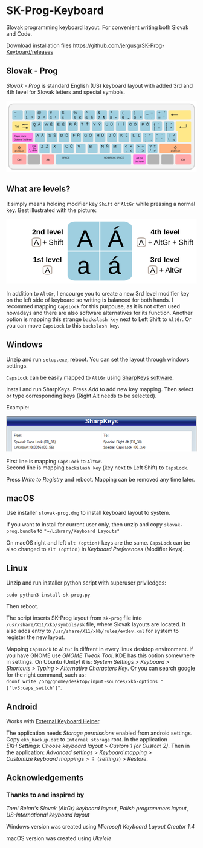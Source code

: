 # SK-Prog-Keyboard

Slovak programming keyboard layout. For convenient writing both Slovak and Code.

Download installation files https://github.com/jergusg/SK-Prog-Keyboard/releases

## Slovak - Prog

*Slovak - Prog* is standard English (US) keyboard layout with added 3rd and 4th level for Slovak letters and special symbols.

![Slovak (Prog)](./SK-Prog.svg)

## What are levels?
It simply means holding modifier key `Shift` or `AltGr` while pressing a normal key. Best illustrated with the picture:

![Levels](./Levels.svg)

In addition to `AltGr`, I encourge you to create a new 3rd level modifier key on the left side of keyboard so writing is balanced for both hands. I recommed mapping `CapsLock` for this purpouse, as it is not often used nowadays and there are also software alternatives for its function. Another option is mapping this strange `backslash key` next to Left Shift to `AltGr`. Or you can move `CapsLock` to this `backslash key`.


## Windows
Unzip and run `setup.exe`, reboot. You can set the layout through windows settings.

`CapsLock` can be easily mapped to `AltGr` using [SharpKeys software](https://github.com/randyrants/sharpkeys/releases).

Install and run SharpKeys. Press *Add* to add new key mapping. Then select or type corresponding keys (Right Alt needs to be selected).

Example:

![SharpKeys](./sharpkeys.png)

First line is mapping `CapsLock` to `AltGr`.  
Second line is mapping `backslash key` (key next to Left Shift) to `CapsLock`.

Press *Write to Registry* and reboot. Mapping can be removed any time later.


## macOS
Use installer `slovak-prog.dmg` to install keyboard layout to system.

If you want to install for current user only, then unzip and copy `slovak-prog.bundle` to `"~/Library/Keyboard Layouts"`

On macOS right and left `alt (option)` keys are the same. `CapsLock` can be also changed to `alt (option)` in *Keyboard Preferences* (Modifier Keys).


## Linux

Unzip and run installer python script with superuser priviledges:

`sudo python3 install-sk-prog.py`

Then reboot.

The script inserts SK-Prog layout from `sk-prog` file into `/usr/share/X11/xkb/symbols/sk` file, where Slovak layouts are located. It also adds entry to `/usr/share/X11/xkb/rules/evdev.xml` for system to register the new layout.

Mapping `CapsLock` to `AltGr` is diffrent in every linux desktop environment. If you have GNOME use *GNOME Tweak Tool*. KDE has this option somewhere in settings. On Ubuntu (Unity) it is: *System Settings* > *Keyboard* > *Shortcuts* > *Typing* > *Alternative Characters Key*. Or you can search google for the right command, such as:  
`dconf write /org/gnome/desktop/input-sources/xkb-options "['lv3:caps_switch']"`.

## Android
Works with [External Keyboard Helper](http://www.apedroid.com/android-applications/external-keyboard-helper).

The application needs *Storage permissions* enabled from android settings.  
Copy `ekh_backup.dat` to `Internal storage` root. In the application *EKH Settings*: *Choose keyboard layout > Custom 1 (or Custom 2)*. Then in the application: *Advanced settings* > *Keyboard mapping* > *Customize keyboard mappings* > ⋮ (*settings*) > *Restore*.

## Acknowledgements

### Thanks to and inspired by
 *Tomi Belan's Slovak (AltGr) keyboard layout*, *Polish programmers layout*, *US-International keyboard layout*

Windows version was created using *Microsoft Keyboard Layout Creator 1.4*

macOS version was created using *Ukelele*